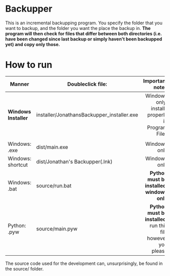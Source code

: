 # Backupper
This is an incremental backupping program.
You specify the folder that you want to backup, and the folder you want the place the backup in.
**The program will then check for files that differ between both directories (i.e. have been changed since last
backup or simply haven't been backupped yet) and copy only those.**


# How to run
| Manner            | Doubleclick file:               | Important notes                                                |
| ----------------- |-------------------------------- | --------------------------------------------------------------:|
| **Windows Installer** | installer/JonathansBackupper_installer.exe | Windows only, installs properly in Program Files |
||||
| Windows: .exe     | dist/main.exe                   | Windows only                                                   |
| Windows: shortcut | dist/Jonathan's Backupper(.lnk) | Windows only                                                   |
| Windows: .bat     | source/run.bat                 | **Python must be installed, windows only**                      |
| Python: .pyw      | source/main.pyw                | **Python must be installed**, run this file however you please  |

The source code used for the development can, unsurprisingly, be found in the source/ folder.
